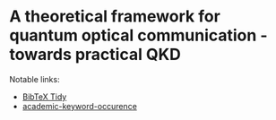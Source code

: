 # A theoretical framework for quantum optical communication - towards practical QKD

Notable links:
* [BibTeX Tidy][1]
* [academic-keyword-occurence][2]

[1]: https://flamingtempura.github.io/bibtex-tidy/
[2]: https://github.com/Pold87/academic-keyword-occurrence
